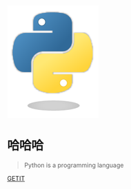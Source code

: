 ![logo](_media/python-logo-large.png)

# 哈哈哈

> Python is a programming language


[GETIT](https://www.python.org/)

